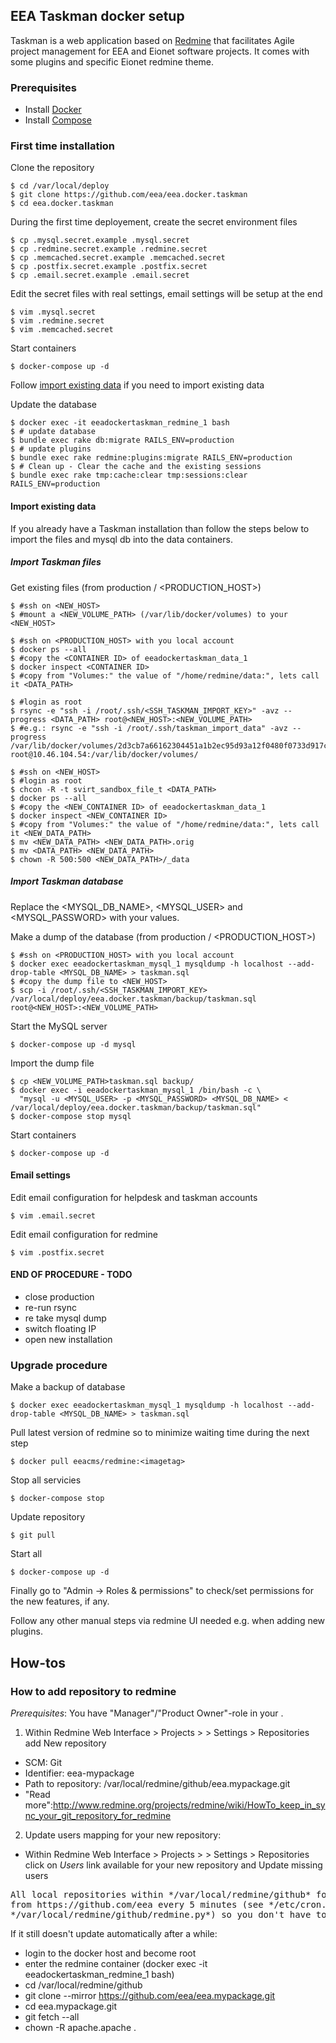 ## EEA Taskman docker setup
Taskman is a web application based on [Redmine](http://www.redmine.org) that facilitates Agile project management for EEA and Eionet software projects. It comes with some plugins and specific Eionet redmine theme.

### Prerequisites

- Install [Docker](https://docs.docker.com/installation/)
- Install [Compose](https://docs.docker.com/compose/install/)

### First time installation

Clone the repository

    $ cd /var/local/deploy
    $ git clone https://github.com/eea/eea.docker.taskman
    $ cd eea.docker.taskman

During the first time deployement, create the secret environment files

    $ cp .mysql.secret.example .mysql.secret
    $ cp .redmine.secret.example .redmine.secret
    $ cp .memcached.secret.example .memcached.secret
    $ cp .postfix.secret.example .postfix.secret
    $ cp .email.secret.example .email.secret

Edit the secret files with real settings, email settings will be setup at the end

    $ vim .mysql.secret
    $ vim .redmine.secret
    $ vim .memcached.secret

Start containers

    $ docker-compose up -d

Follow [import existing data](#import-existing-data) if you need to import existing data

Update the database

    $ docker exec -it eeadockertaskman_redmine_1 bash
    $ # update database
    $ bundle exec rake db:migrate RAILS_ENV=production
    $ # update plugins
    $ bundle exec rake redmine:plugins:migrate RAILS_ENV=production
    $ # Clean up - Clear the cache and the existing sessions
    $ bundle exec rake tmp:cache:clear tmp:sessions:clear RAILS_ENV=production

#### Import existing data

If you already have a Taskman installation than follow the steps below to import the files and mysql db into the data containers.

##### Import Taskman files

Get existing files (from production / <PRODUCTION_HOST>)

    $ #ssh on <NEW_HOST>
    $ #mount a <NEW_VOLUME_PATH> (/var/lib/docker/volumes) to your <NEW_HOST>

    $ #ssh on <PRODUCTION_HOST> with you local account
    $ docker ps --all
    $ #copy the <CONTAINER ID> of eeadockertaskman_data_1
    $ docker inspect <CONTAINER ID>
    $ #copy from "Volumes:" the value of "/home/redmine/data:", lets call it <DATA_PATH>

    $ #login as root
    $ rsync -e "ssh -i /root/.ssh/<SSH_TASKMAN_IMPORT_KEY>" -avz --progress <DATA_PATH> root@<NEW_HOST>:<NEW_VOLUME_PATH>
    $ #e.g.: rsync -e "ssh -i /root/.ssh/taskman_import_data" -avz --progress /var/lib/docker/volumes/2d3cb7a66162304451a1b2ec95d93a12f0480f0733d917c00e618bf8f95525f3 root@10.46.104.54:/var/lib/docker/volumes/

    $ #ssh on <NEW_HOST>
    $ #login as root
    $ chcon -R -t svirt_sandbox_file_t <DATA_PATH>
    $ docker ps --all
    $ #copy the <NEW_CONTAINER ID> of eeadockertaskman_data_1
    $ docker inspect <NEW_CONTAINER ID>
    $ #copy from "Volumes:" the value of "/home/redmine/data:", lets call it <NEW_DATA_PATH>
    $ mv <NEW_DATA_PATH> <NEW_DATA_PATH>.orig
    $ mv <DATA_PATH> <NEW_DATA_PATH>
    $ chown -R 500:500 <NEW_DATA_PATH>/_data

##### Import Taskman database

Replace the <MYSQL_DB_NAME>, <MYSQL_USER> and <MYSQL_PASSWORD> with your values.

Make a dump of the database (from production / <PRODUCTION_HOST>)

    $ #ssh on <PRODUCTION_HOST> with you local account
    $ docker exec eeadockertaskman_mysql_1 mysqldump -h localhost --add-drop-table <MYSQL_DB_NAME> > taskman.sql
    $ #copy the dump file to <NEW_HOST>
    $ scp -i /root/.ssh/<SSH_TASKMAN_IMPORT_KEY> /var/local/deploy/eea.docker.taskman/backup/taskman.sql root@<NEW_HOST>:<NEW_VOLUME_PATH>

Start the MySQL server

    $ docker-compose up -d mysql

Import the dump file

    $ cp <NEW_VOLUME_PATH>taskman.sql backup/
    $ docker exec -i eeadockertaskman_mysql_1 /bin/bash -c \
      "mysql -u <MYSQL_USER> -p <MYSQL_PASSWORD> <MYSQL_DB_NAME> < /var/local/deploy/eea.docker.taskman/backup/taskman.sql"
    $ docker-compose stop mysql

Start containers

    $ docker-compose up -d

#### Email settings

Edit email configuration for helpdesk and taskman accounts

    $ vim .email.secret

Edit email configuration for redmine

    $ vim .postfix.secret

#### END OF PROCEDURE - TODO

- close production
- re-run rsync
- re take mysql dump
- switch floating IP
- open new installation

### Upgrade procedure

Make a backup of database

    $ docker exec eeadockertaskman_mysql_1 mysqldump -h localhost --add-drop-table <MYSQL_DB_NAME> > taskman.sql

Pull latest version of redmine so to minimize waiting time during the next step

    $ docker pull eeacms/redmine:<imagetag>

Stop all servicies

    $ docker-compose stop

Update repository

    $ git pull

Start all

    $ docker-compose up -d

Finally go to "Admin -> Roles & permissions" to check/set permissions for the new features, if any.

Follow any other manual steps via redmine UI needed e.g. when adding new plugins.

## How-tos
### How to add repository to redmine

*Prerequisites*: You have "Manager"/"Product Owner"-role in your <Project>.

1. Within Redmine Web Interface > Projects > <Project> > Settings > Repositories add New repository

* SCM: Git
* Identifier: eea-mypackage
* Path to repository: /var/local/redmine/github/eea.mypackage.git
* "Read more":http://www.redmine.org/projects/redmine/wiki/HowTo_keep_in_sync_your_git_repository_for_redmine

2. Update users mapping for your new repository:

* Within Redmine Web Interface > Projects > <Project> > Settings > Repositories click on *Users* link available for your new repository and Update missing users

<pre>
All local repositories within */var/local/redmine/github* folder are synced automatically
from https://github.com/eea every 5 minutes (see */etc/cron.d/sync_git_repos* and
*/var/local/redmine/github/redmine.py*) so you don't have to add them manually on server side.
</pre>

If it still doesn't update automatically after a while:

* login to the docker host and become root
* enter the redmine container (docker exec -it eeadockertaskman_redmine_1 bash)
* cd /var/local/redmine/github
* git clone --mirror https://github.com/eea/eea.mypackage.git
* cd eea.mypackage.git
* git fetch --all
* chown -R apache.apache .
